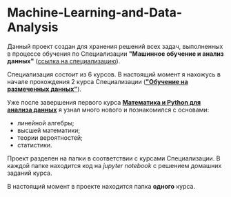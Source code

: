 # Machine-Learning-and-Data-Analysis
Данный проект создан для хранения решений всех задач, выполненных в процессе обучения по Специализации __"Машинное обучение и анализ данных"__ 
([ссылка на специализацию](https://www.coursera.org/specializations/machine-learning-data-analysis)).


Специализация состоит из 6 курсов. В настоящий момент я нахожусь в начале прохождения 2 курса Специализации
([__"Обучение на размеченных данных"__](https://www.coursera.org/learn/supervised-learning?specialization=machine-learning-data-analysis)).


Уже после завершения первого курса [__Математика и Python для анализа данных__](https://www.coursera.org/learn/mathematics-and-python?specialization=machine-learning-data-analysis) я узнал много нового и познакомился с основами:
- линейной алгебры; 
- высшей математики;
- теории вероятностей;
- статистики.

Проект разделен на папки в соответствии с курсами Специализации. В каждой папке находится код на _jupyter notebook_ с решением домашних заданий курса.


В настоящий момент в проекте находится папка __одного__ курса.
